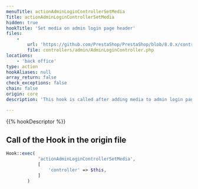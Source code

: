 ```yaml
---
menuTitle: actionAdminLoginControllerSetMedia
Title: actionAdminLoginControllerSetMedia
hidden: true
hookTitle: 'Set media on admin login page header'
files:
    -
        url: 'https://github.com/PrestaShop/PrestaShop/blob/8.0.x/controllers/admin/AdminLoginController.php'
        file: controllers/admin/AdminLoginController.php
locations:
    - 'back office'
type: action
hookAliases: null
array_return: false
check_exceptions: false
chain: false
origin: core
description: 'This hook is called after adding media to admin login page header'

---
```


{{% hookDescriptor %}}

## Call of the Hook in the origin file

```php
Hook::exec(
            'actionAdminLoginControllerSetMedia',
            [
                'controller' => $this,
            ]
        )
```
